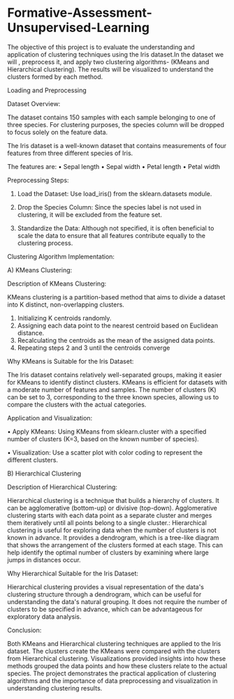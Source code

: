 # Formative-Assessment-Unsupervised-Learning
The objective of this project is to evaluate the understanding and application of clustering techniques using the Iris dataset.In the dataset we will , preprocess it, and apply two clustering algorithms- (KMeans and Hierarchical clustering). The results will be visualized to understand the clusters formed by each method.

 Loading and Preprocessing
   
Dataset Overview:

The dataset contains 150 samples with each sample belonging to one of three species. For clustering purposes, the species column will be dropped to focus solely on the feature data.

The Iris dataset is a well-known dataset that contains measurements of four features from three different species of Iris.

 The features are:
•	Sepal length
•	Sepal width
•	Petal length
•	Petal width

Preprocessing Steps:
1.	Load the Dataset: Use load_iris() from the sklearn.datasets module.

2.	Drop the Species Column: Since the species label is not used in clustering, it will be excluded from the feature set.

3.	Standardize the Data: Although not specified, it is often beneficial to scale the data to ensure that all features contribute equally to the clustering process.
	

Clustering Algorithm Implementation:

 A) KMeans Clustering:
  
Description of KMeans Clustering:

KMeans clustering is a partition-based method that aims to divide a dataset into K distinct, non-overlapping clusters.

1.	Initializing K centroids randomly.
2.	Assigning each data point to the nearest centroid based on Euclidean distance.
3.	Recalculating the centroids as the mean of the assigned data points.
4.	Repeating steps 2 and 3 until the centroids converge

Why KMeans is Suitable for the Iris Dataset:

The Iris  dataset contains relatively well-separated groups, making it easier for KMeans to identify distinct clusters.
KMeans is efficient for datasets with a moderate number of features and samples. 
The number of clusters (K) can be set to 3, corresponding to the three known species, allowing us to compare the clusters with the actual categories.

Application and Visualization:

•	Apply KMeans: Using KMeans from sklearn.cluster with a specified number of clusters (K=3, based on the known number of species).

•	Visualization: Use a scatter plot with color coding to represent the different clusters.

 B) Hierarchical Clustering
 
Description of Hierarchical Clustering:

Hierarchical clustering is a technique that builds a hierarchy of clusters. It can be agglomerative (bottom-up) or divisive (top-down). Agglomerative clustering starts with each data point as a separate cluster and merges them iteratively until all points belong to a single cluster.: Hierarchical clustering is useful for exploring data when the number of clusters is not known in advance. It provides a dendrogram, which is a tree-like diagram that shows the arrangement of the clusters formed at each stage. This can help identify the optimal number of clusters by examining where large jumps in distances occur.

Why Hierarchical Suitable for the Iris Dataset: 

Hierarchical clustering provides a visual representation of the data's clustering structure through a dendrogram, which can be useful for understanding the data's natural grouping. It does not require the number of clusters to be specified in advance, which can be advantageous for exploratory data analysis.


Conclusion:

Both KMeans and Hierarchical clustering techniques are applied to the Iris dataset. The clusters create  the KMeans were compared with the clusters from Hierarchical clustering. Visualizations provided insights into how these methods grouped the data points and how these clusters relate to the actual species. The project demonstrates the practical application of clustering algorithms and the importance of data preprocessing and visualization in understanding clustering results.





